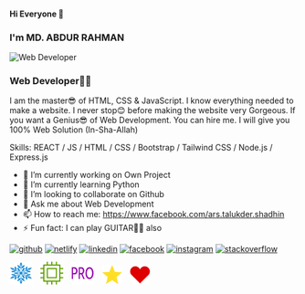 #### Hi Everyone 👋
### I'm MD. ABDUR RAHMAN
![Web Developer](https://i.ibb.co/hKb06gr/my-cover-short.jpg)
### Web Developer💖💖


I am the master😎 of HTML, CSS & JavaScript. 
I know everything needed to make a website. 
I never stop😊 before making the website very Gorgeous. 
If you want a Genius😎 of Web Development. You can hire me. I will give you 100% Web Solution (In-Sha-Allah)

Skills: REACT / JS / HTML / CSS / Bootstrap / Tailwind CSS / Node.js / Express.js

- 🔭 I’m currently working on Own Project 
- 🌱 I’m currently learning Python 
- 👯 I’m looking to collaborate on Github 
- 💬 Ask me about Web Development 
- 📫 How to reach me: https://www.facebook.com/ars.talukder.shadhin  
- ⚡ Fun fact: I can play GUITAR🎻🎸 also 


[<img src='https://cdn.jsdelivr.net/npm/simple-icons@3.0.1/icons/github.svg' alt='github' height='40'>](https://github.com/https://github.com/ARS-Talukder)   [<img src='https://cdn.jsdelivr.net/npm/simple-icons@3.0.1/icons/netlify.svg' alt='netlify' height='40'>](https://app.netlify.com/teams/ars-talukder/sites)   [<img src='https://cdn.jsdelivr.net/npm/simple-icons@3.0.1/icons/linkedin.svg' alt='linkedin' height='40'>](https://www.linkedin.com/in/https://www.linkedin.com/in/md-abdur-rahman-74157122a//)  [<img src='https://cdn.jsdelivr.net/npm/simple-icons@3.0.1/icons/facebook.svg' alt='facebook' height='40'>](https://www.facebook.com/https://www.facebook.com/ars.talukder.shadhin)  [<img src='https://cdn.jsdelivr.net/npm/simple-icons@3.0.1/icons/instagram.svg' alt='instagram' height='40'>](https://www.instagram.com/https://www.instagram.com/ars_talukder//)  [<img src='https://cdn.jsdelivr.net/npm/simple-icons@3.0.1/icons/stackoverflow.svg' alt='stackoverflow' height='40'>](https://stackoverflow.com/users/https://stackoverflow.com/users/18422304/md-abdur-rahman)  

<a href='https://archiveprogram.github.com/'><img src='https://raw.githubusercontent.com/acervenky/animated-github-badges/master/assets/acbadge.gif' width='40' height='40'></a> <a href='https://docs.github.com/en/developers'><img src='https://raw.githubusercontent.com/acervenky/animated-github-badges/master/assets/devbadge.gif' width='40' height='40'></a> <a href='https://github.com/pricing'><img src='https://raw.githubusercontent.com/acervenky/animated-github-badges/master/assets/pro.gif' width='40' height='40'></a> <a href='https://stars.github.com/'><img src='https://raw.githubusercontent.com/acervenky/animated-github-badges/master/assets/starbadge.gif' width='35' height='35'></a> <a href='https://docs.github.com/en/github/supporting-the-open-source-community-with-github-sponsors'><img src='https://raw.githubusercontent.com/acervenky/animated-github-badges/master/assets/sponsorbadge.gif' width='35' height='35'></a> 

